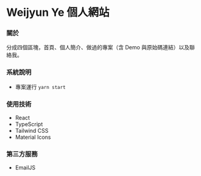 # Weijyun Ye 個人網站

### 關於

分成四個區塊，首頁、個人簡介、做過的專案（含 Demo 與原始碼連結）以及聯絡我。

### 系統說明

- 專案運行
  `yarn start`

### 使用技術

- React
- TypeScript
- Tailwind CSS
- Material Icons

### 第三方服務

- EmailJS
